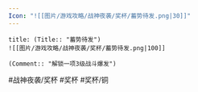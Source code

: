 ```yaml
---
Icon: "![[图片/游戏攻略/战神夜袭/奖杯/蓄势待发.png|30]]"
---
```

```ad-common-bronze-trophy
title: (Title:: "蓄势待发")
![[图片/游戏攻略/战神夜袭/奖杯/蓄势待发.png|100]]

(Comment:: "解锁一项3级战斗爆发")
```

#战神夜袭/奖杯 #奖杯 #奖杯/铜
